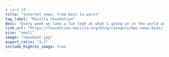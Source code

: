 ```yaml
---
# card 10
title: "Internet news, from best to worst"
tag_label: "Mozilla Foundation"
desc: "Every week we take a fun look at what’s going on in the world and on the internet from awesome to awful."
link_url: "https://foundation.mozilla.org/blog/category/moz-news-beat/?utm_source=www.mozilla.org&utm_medium=referral&utm_campaign=homepage&utm_content=card"
size: "small"
image: "newsbeat.jpg"
aspect_ratio: "3-2"
include_highres_image: true
---
```

